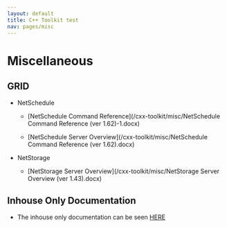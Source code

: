 ```yaml
---
layout: default
title: C++ Toolkit test
nav: pages/misc
---
```


Miscellaneous
===============================

GRID
-------------------------------
-   NetSchedule

    -   [NetSchedule Command Reference](/cxx-toolkit/misc/NetSchedule Command Reference (ver 1.62)-1.docx)

    -   [NetSchedule Server Overview](/cxx-toolkit/misc/NetSchedule Command Reference (ver 1.62).docx)

-   NetStorage

    -   [NetStorage Server Overview](/cxx-toolkit/misc/NetStorage Server Overview (ver 1.43).docx)
    
Inhouse Only Documentation
-------------------------------
-   The inhouse only documentation can be seen [HERE](https://confluence.ncbi.nlm.nih.gov/pages/viewpage.action?pageId=36408685)

